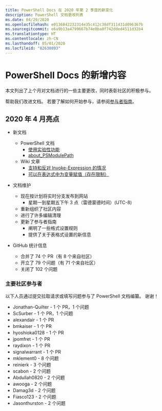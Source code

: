 ```yaml
---
title: PowerShell Docs 在 2020 年第 2 季度的新变化
description: PowerShell 文档更改列表
ms.date: 04/29/2020
ms.openlocfilehash: e0136842232314e35c412c38df311431d096367b
ms.sourcegitcommit: e6a9b13a4799667b74e0ba0f742dded4511d32b4
ms.translationtype: HT
ms.contentlocale: zh-CN
ms.lasthandoff: 05/01/2020
ms.locfileid: "82630893"
---
```

# <a name="whats-new-in-powershell-docs"></a>PowerShell Docs 的新增内容

本文列出了上个月对文档进行的一些主要更改，同时表彰社区的积极参与。

帮助我们改进文档。 若要了解如何开始参与，请参阅[参与者指南][contrib]。

## <a name="2020-april-highlights"></a>2020 年 4 月亮点

- 新文档
  - PowerShell 文档
    - [使用实验性功能](/powershell/scripting/whats-new/experimental-features)
    - [about_PSModulePath](/powershell/module/microsoft.powershell.core/about/about_psmodulepath)
  - Wiki 文章
    - [支持和反对 Invoke-Expression 的情况](https://github.com/MicrosoftDocs/PowerShell-Docs/wiki/The-case-for-and-against-Invoke-Expression)
    - [可以在表达式中为变量赋值（存在限制）](https://github.com/MicrosoftDocs/PowerShell-Docs/wiki/Variables-can-be-assigned-values-as-part-of-an-expression-(with-limitations))

- 文档维护
  - 现在按计划将实时分支发布到网站
    - 星期一到星期五下午 3 点（雷德蒙德时间）(UTC-8)
  - 重新组织了社区内容
  - 进行了许多编辑清理
  - 更新了参与者指南
    - 阐明了一些格式设置规则
    - 提供了关于表格式设置的新信息

- GitHub 统计信息
  - 合并了 74 个 PR（有 8 个来自社区）
  - 开立了 79 个问题（有 71 个来自社区）
  - 关闭了 102 个问题

### <a name="top-community-contributors"></a>主要社区参与者

以下人员通过提交拉取请求或填写问题参与了 PowerShell 文档编纂。 谢谢！

- Jonathan-Quilter - 1 个 PR，1 个问题
- ScSurber - 1 个 PR，1 个问题
- alexandair - 1 个 PR
- bmkaiser - 1 个 PR
- hyoshioka0128 - 1 个 PR
- jpomfret - 1 个 PR
- raydixon - 1 个 PR
- signalwarrant - 1 个 PR
- mklement0 - 8 个问题
- reinierk - 3 个问题
- scabon - 2 个问题
- Abdullah0820 - 2 个问题
- awooga - 2 个问题
- Damag3d - 2 个问题
- Fiasco123 - 2 个问题
- Jasonthurston - 2 个问题

<!-- Link references -->
[contrib]: contributing/overview.md